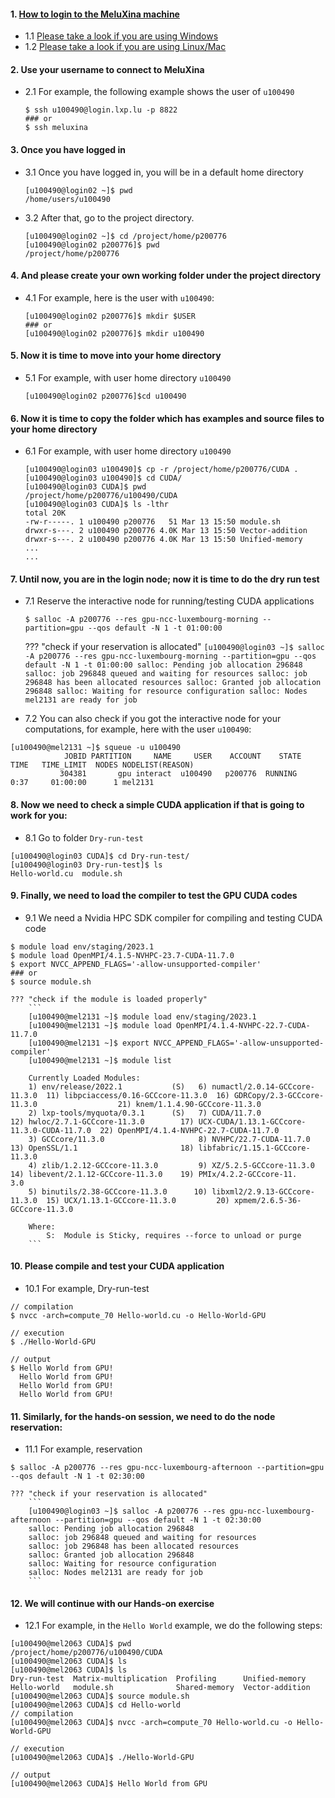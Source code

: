 #### 1. [How to login to the MeluXina machine](https://docs.lxp.lu/first-steps/quick_start/)
- 1.1 [Please take a look if you are using Windows](https://docs.lxp.lu/first-steps/connecting/)
- 1.2 [Please take a look if you are using Linux/Mac](https://docs.lxp.lu/first-steps/connecting/)

#### 2. Use your username to connect to MeluXina
- 2.1 For example, the following example shows the user of `u100490` 
  ```
  $ ssh u100490@login.lxp.lu -p 8822
  ### or
  $ ssh meluxina 
  ```
#### 3. Once you have logged in
- 3.1 Once you have logged in, you will be in a default home directory 
  ```
  [u100490@login02 ~]$ pwd
  /home/users/u100490
  ```
- 3.2 After that, go to the project directory.
  ```
  [u100490@login02 ~]$ cd /project/home/p200776
  [u100490@login02 p200776]$ pwd
  /project/home/p200776
  ```
  
#### 4. And please create your own working folder under the project directory
- 4.1 For example, here is the user with `u100490`:
  ```
  [u100490@login02 p200776]$ mkdir $USER
  ### or 
  [u100490@login02 p200776]$ mkdir u100490  
  ```
#### 5. Now it is time to move into your home directory
- 5.1 For example, with user home directory `u100490` 
  ```
  [u100490@login02 p200776]$cd u100490
  ```

#### 6. Now it is time to copy the folder which has examples and source files to your home directory
- 6.1 For example, with user home directory `u100490`
  ```
  [u100490@login03 u100490]$ cp -r /project/home/p200776/CUDA .
  [u100490@login03 u100490]$ cd CUDA/
  [u100490@login03 CUDA]$ pwd
  /project/home/p200776/u100490/CUDA
  [u100490@login03 CUDA]$ ls -lthr
  total 20K
  -rw-r-----. 1 u100490 p200776   51 Mar 13 15:50 module.sh
  drwxr-s---. 2 u100490 p200776 4.0K Mar 13 15:50 Vector-addition
  drwxr-s---. 2 u100490 p200776 4.0K Mar 13 15:50 Unified-memory
  ...
  ...
  ```
#### 7. Until now, you are in the login node; now it is time to do the dry run test
- 7.1 Reserve the interactive node for running/testing CUDA applications 
  ```
  $ salloc -A p200776 --res gpu-ncc-luxembourg-morning --partition=gpu --qos default -N 1 -t 01:00:00
  ```
  
    ??? "check if your reservation is allocated"
        ```
        [u100490@login03 ~]$ salloc -A p200776 --res gpu-ncc-luxembourg-morning --partition=gpu --qos default -N 1 -t 01:00:00
        salloc: Pending job allocation 296848
        salloc: job 296848 queued and waiting for resources
        salloc: job 296848 has been allocated resources
        salloc: Granted job allocation 296848
        salloc: Waiting for resource configuration
        salloc: Nodes mel2131 are ready for job
        ```
     
 - 7.2 You can also check if you got the interactive node for your computations, for example, here with the user `u100490`:
 ```
 [u100490@mel2131 ~]$ squeue -u u100490
             JOBID PARTITION     NAME     USER    ACCOUNT    STATE       TIME   TIME_LIMIT  NODES NODELIST(REASON)
            304381       gpu interact  u100490   p200776  RUNNING       0:37     01:00:00      1 mel2131
 ```

#### 8. Now we need to check a simple CUDA application if that is going to work for you:
 - 8.1 Go to folder `Dry-run-test`
```
[u100490@login03 CUDA]$ cd Dry-run-test/
[u100490@login03 Dry-run-test]$ ls 
Hello-world.cu  module.sh
```

#### 9. Finally, we need to load the compiler to test the GPU CUDA codes
 - 9.1 We need a Nvidia HPC SDK compiler for compiling and testing CUDA code
 ```
 $ module load env/staging/2023.1
 $ module load OpenMPI/4.1.5-NVHPC-23.7-CUDA-11.7.0
 $ export NVCC_APPEND_FLAGS='-allow-unsupported-compiler'
 ### or
 $ source module.sh
 ```
 
    ??? "check if the module is loaded properly"
        ```
        [u100490@mel2131 ~]$ module load env/staging/2023.1
        [u100490@mel2131 ~]$ module load OpenMPI/4.1.4-NVHPC-22.7-CUDA-11.7.0
        [u100490@mel2131 ~]$ export NVCC_APPEND_FLAGS='-allow-unsupported-compiler'
        [u100490@mel2131 ~]$ module list
        
        Currently Loaded Modules:
        1) env/release/2022.1           (S)   6) numactl/2.0.14-GCCcore-11.3.0  11) libpciaccess/0.16-GCCcore-11.3.0  16) GDRCopy/2.3-GCCcore-11.3.0                  21) knem/1.1.4.90-GCCcore-11.3.0
        2) lxp-tools/myquota/0.3.1      (S)   7) CUDA/11.7.0                    12) hwloc/2.7.1-GCCcore-11.3.0        17) UCX-CUDA/1.13.1-GCCcore-11.3.0-CUDA-11.7.0  22) OpenMPI/4.1.4-NVHPC-22.7-CUDA-11.7.0
        3) GCCcore/11.3.0                     8) NVHPC/22.7-CUDA-11.7.0         13) OpenSSL/1.1                       18) libfabric/1.15.1-GCCcore-11.3.0
        4) zlib/1.2.12-GCCcore-11.3.0         9) XZ/5.2.5-GCCcore-11.3.0        14) libevent/2.1.12-GCCcore-11.3.0    19) PMIx/4.2.2-GCCcore-11.	3.0
        5) binutils/2.38-GCCcore-11.3.0      10) libxml2/2.9.13-GCCcore-11.3.0  15) UCX/1.13.1-GCCcore-11.3.0         20) xpmem/2.6.5-36-GCCcore-11.3.0
        
        Where:
            S:  Module is Sticky, requires --force to unload or purge
        ```


#### 10. Please compile and test your CUDA application 
 - 10.1 For example, Dry-run-test
 ```
 // compilation
 $ nvcc -arch=compute_70 Hello-world.cu -o Hello-World-GPU

 // execution
 $ ./Hello-World-GPU

 // output
 $ Hello World from GPU!
   Hello World from GPU!
   Hello World from GPU!
   Hello World from GPU!
 ```

#### 11. Similarly, for the hands-on session, we need to do the node reservation:
 - 11.1 For example, reservation
 ```
 $ salloc -A p200776 --res gpu-ncc-luxembourg-afternoon --partition=gpu --qos default -N 1 -t 02:30:00
 ```

    ??? "check if your reservation is allocated"
        ```
        [u100490@login03 ~]$ salloc -A p200776 --res gpu-ncc-luxembourg-afternoon --partition=gpu --qos default -N 1 -t 02:30:00
        salloc: Pending job allocation 296848
        salloc: job 296848 queued and waiting for resources
        salloc: job 296848 has been allocated resources
        salloc: Granted job allocation 296848
        salloc: Waiting for resource configuration
        salloc: Nodes mel2131 are ready for job
        ```

#### 12. We will continue with our Hands-on exercise
 - 12.1 For example, in the `Hello World` example, we do the following steps:
 ```
 [u100490@mel2063 CUDA]$ pwd
 /project/home/p200776/u100490/CUDA
 [u100490@mel2063 CUDA]$ ls
 [u100490@mel2063 CUDA]$ ls
 Dry-run-test  Matrix-multiplication  Profiling      Unified-memory
 Hello-world   module.sh              Shared-memory  Vector-addition
 [u100490@mel2063 CUDA]$ source module.sh
 [u100490@mel2063 CUDA]$ cd Hello-world
 // compilation
 [u100490@mel2063 CUDA]$ nvcc -arch=compute_70 Hello-world.cu -o Hello-World-GPU 

 // execution
 [u100490@mel2063 CUDA]$ ./Hello-World-GPU

 // output
 [u100490@mel2063 CUDA]$ Hello World from GPU
 ```
